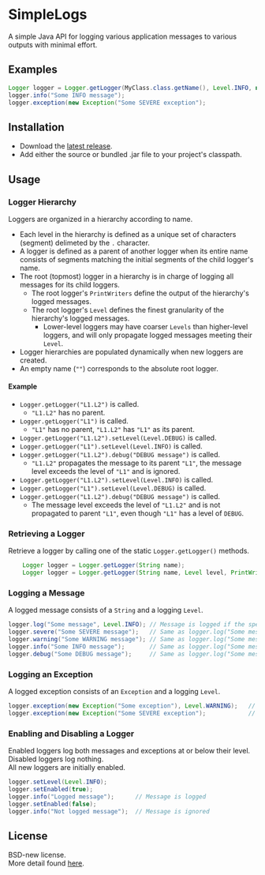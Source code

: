 # SimpleLogs
A simple Java API for logging various application messages to various outputs with minimal effort.

## Examples
```java
Logger logger = Logger.getLogger(MyClass.class.getName(), Level.INFO, new PrintWriter("error.log");
logger.info("Some INFO message");
logger.exception(new Exception("Some SEVERE exception");
```

## Installation
* Download the [latest release](https://github.com/kkorolyov/SimpleLogs/releases/latest).
* Add either the source or bundled .jar file to your project's classpath.

## Usage
### Logger Hierarchy
Loggers are organized in a hierarchy according to name.
* Each level in the hierarchy is defined as a unique set of characters (segment) delimeted by the `.` character.
* A logger is defined as a parent of another logger when its entire name consists of segments matching the initial segments of the child logger's name.
* The root (topmost) logger in a hierarchy is in charge of logging all messages for its child loggers.
	* The root logger's `PrintWriters` define the output of the hierarchy's logged messages.
	* The root logger's `Level` defines the finest granularity of the hierarchy's logged messages.
		* Lower-level loggers may have coarser `Levels` than higher-level loggers, and will only propagate logged messages meeting their `Level`.
* Logger hierarchies are populated dynamically when new loggers are created.
* An empty name (`""`) corresponds to the absolute root logger.

#### Example
* `Logger.getLogger("L1.L2")` is called.
	* `"L1.L2"` has no parent.
* `Logger.getLogger("L1")` is called.
	* `"L1"` has no parent, `"L1.L2"` has `"L1"` as its parent.
* `Logger.getLogger("L1.L2").setLevel(Level.DEBUG)` is called.
* `Logger.getLogger("L1").setLevel(Level.INFO)` is called.
* `Logger.getLogger("L1.L2").debug("DEBUG message")` is called.
	* `"L1.L2"` propagates the message to its parent `"L1"`, the message level exceeds the level of `"L1"` and is ignored.
* `Logger.getLogger("L1.L2").setLevel(Level.INFO)` is called.
* `Logger.getLogger("L1").setLevel(Level.DEBUG)` is called.
* `Logger.getLogger("L1.L2").debug("DEBUG message")` is called.
	* The message level exceeds the level of `"L1.L2"` and is not propagated to parent `"L1"`, even though `"L1"` has a level of `DEBUG`.  

### Retrieving a Logger
Retrieve a logger by calling one of the static `Logger.getLogger()` methods.
```java
	Logger logger = Logger.getLogger(String name);
	Logger logger = Logger.getLogger(String name, Level level, PrintWriter... writers);
```

### Logging a Message
A logged message consists of a `String` and a logging `Level`.
```java
logger.log("Some message", Level.INFO);	// Message is logged if the specified level is less than or equal to the logger's level
logger.severe("Some SEVERE message");	// Same as logger.log("Some message", Level.SEVERE)
logger.warning("Some WARNING message");	// Same as logger.log("Some message", Level.WARNING)
logger.info("Some INFO message");		// Same as logger.log("Some message", Level.INFO)
logger.debug("Some DEBUG message");		// Same as logger.log("Some message", Level.DEBUG)
```

### Logging an Exception
A logged exception consists of an `Exception` and a logging `Level`.
```java
logger.exception(new Exception("Some exception"), Level.WARNING);	// Exception is logged if the specified level is less than or equal to the logger's level
logger.exception(new Exception("Some SEVERE exception");			// Same as logger.exception(new Exception("Some exception"), Level.SEVERE)
```

### Enabling and Disabling a Logger
Enabled loggers log both messages and exceptions at or below their level.  
Disabled loggers log nothing.  
All new loggers are initially enabled.
```java
logger.setLevel(Level.INFO);
logger.setEnabled(true);
logger.info("Logged message");		// Message is logged
logger.setEnabled(false);
logger.info("Not logged message");	// Message is ignored
```

## License
BSD-new license.  
More detail found [here](LICENSE).
